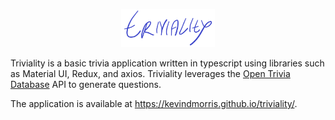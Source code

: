 <p align="center">
    <img src="src/components/triviality.png" alt="Triviality" title="A cute kitten" width="150" />
</p>

Triviality is a basic trivia application written in typescript using libraries such as Material UI, Redux, and axios. Triviality leverages the [Open Trivia Database](https://opentdb.com/api_config.php) API to generate questions.

The application is available at https://kevindmorris.github.io/triviality/.
